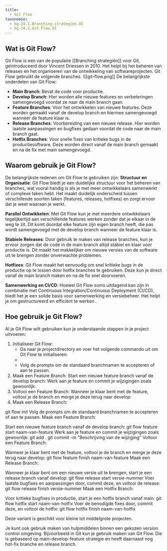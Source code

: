 ```yaml
---
title:
  - Git Flow
taxonomie:
  - bg-24.1.Branching-strategiën.OI
  - bg-24.2.Git-Flow.OI
---
```

## Wat is Git Flow?
Git Flow is een van de populaire [[Branching strategiën]] voor Git, geïntroduceerd door Vincent Driessen in 2010. Het helpt bij het beheren van releases en het organiseren van de ontwikkeling van softwareprojecten. Git Flow gebruikt de volgende branches.
![[git-flow.png]]
De belangrijkste onderdelen van Git Flow:
- **Main Branch**: Bevat de code voor productie. 
- **Develop Branch**: Hier worden alle nieuwe features en verbeteringen samengevoegd voordat ze naar de main branch gaan.
- **Feature Branches**: Voor het ontwikkelen van nieuwe features. Deze worden gemaakt vanaf de develop branch en hiermee samengevoegd wanneer de feature klaar is.
- **Release Branches**: Voorbereiding van een nieuwe release. Hier worden laatste aanpassingen en bugfixes gedaan voordat de code naar de main branch gaat.
- **Hotfix Branches**: Voor snelle fixes van kritieke bugs in de productiesoftware. Deze worden direct vanaf de main branch gemaakt en na de fix met main samengevoegd.
## Waarom gebruik je Git Flow?
De belangrijkste redenen om Git Flow te gebruiken zijn:
**Structuur en Organisatie**: Git Flow biedt je een duidelijke structuur voor het beheren van branches, wat vooral handig is als je met meer ontwikkelaars samenwerkt of complexe taken hebt. Het maakt duidelijk onderscheid tussen verschillende soorten taken (features, releases, hotfixes) en zorgt ervoor dat je weet waaraan je werkt.

**Parallel Ontwikkelen**: Met Git Flow kun je met meerdere ontwikkelaars tegelijkertijd aan verschillende features werken zonder dat je elkaar in de weg te zit. Dit komt doordat elke feature zijn eigen branch heeft, die pas wordt samengevoegd met de develop branch wanneer de feature klaar is.

**Stabiele Releases**: Door gebruik te maken van release branches, kun je ervoor zorgen dat de code in de main branch altijd stabiel en klaar voor productie is. Dit maakt het makkelijker om nieuwe versies van de software uit te brengen zonder onverwachte problemen.

**Hotfixes**: Git Flow maakt het eenvoudig om snel kritieke bugs in de productie op te lossen door hotfix branches te gebruiken. Deze kun je direct vanaf de main branch maken en na de fix snel doorvoeren.

**Samenwerking en CI/CD**: Hoewel Git Flow soms uitdagend kan zijn in combinatie met Continuous Integration/Continuous Deployment (CI/CD), biedt het je een solide basis voor samenwerking en versiebeheer. Het helpt je om gestructureerd en efficiënt te werken .
## Hoe gebruik je Git Flow?
Al je Git Flow wilt gebruiken kun je onderstaande stappen in je project uitvoeren:

1. Initialiseer Git Flow: 
	- Ga naar je projectdirectory en voer het volgende commando uit om Git Flow te initialiseren: 
	- 
	- Volg de prompts om de standaard branchnamen te accepteren of aan te passen.
1. Maak een Feature Branch: Start een nieuwe feature branch vanaf de develop branch: Werk aan je feature en commit je wijzigingen zoals gewoonlijk:
2. Voltooi een Feature Branch: Wanneer je klaar bent met de feature, voltooi je de branch en merge je deze terug naar develop:
3. Maak een Release Branch:



git flow init
Volg de prompts om de standaard branchnamen te accepteren of aan te passen.
Maak een Feature Branch:

Start een nieuwe feature branch vanaf de develop branch:
git flow feature start naam-van-feature
Werk aan je feature en commit je wijzigingen zoals gewoonlijk:
git add .
git commit -m "Beschrijving van de wijziging"
Voltooi een Feature Branch:

Wanneer je klaar bent met de feature, voltooi je de branch en merge je deze terug naar develop:
git flow feature finish naam-van-feature
Maak een Release Branch:

Wanneer je klaar bent om een nieuwe versie uit te brengen, start je een release branch vanaf develop:
git flow release start versie-nummer
Voer laatste bugfixes en aanpassingen door, commit deze, en voltooi de release:
git flow release finish versie-nummer
Maak een Hotfix Branch:

Voor kritieke bugfixes in productie, start je een hotfix branch vanaf main:
git flow hotfix start naam-van-hotfix
Voer de benodigde fixes door, commit deze, en voltooi de hotfix:
git flow hotfix finish naam-van-hotfix


Deze variant is geschikt voor kleine tot middelgrote projecten.

Je kunt ook gebruik maken van hulpmiddelen binnen een gekozen version control omgeving. Bijvoorbeeld in Git kun je gebruik maken van Git Flow. Die is gebaseerd op main-develop-feature strategie en heeft daarnaast nog hot-fix branche en release branch.






